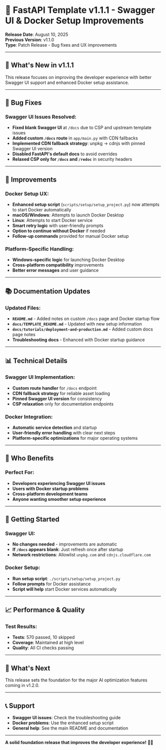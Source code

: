# 🚀 FastAPI Template v1.1.1 - Swagger UI & Docker Setup Improvements

**Release Date**: August 10, 2025  
**Previous Version**: v1.1.0  
**Type**: Patch Release - Bug fixes and UX improvements

---

## 🎯 **What's New in v1.1.1**

This release focuses on improving the developer experience with better Swagger UI support and enhanced Docker setup assistance.

---

## 🐛 **Bug Fixes**

### **Swagger UI Issues Resolved:**
- **Fixed blank Swagger UI** at `/docs` due to CSP and upstream template issues
- **Added custom `/docs` route** in `app/main.py` with CDN fallbacks
- **Implemented CDN fallback strategy**: unpkg → cdnjs with pinned Swagger UI version
- **Disabled FastAPI's default docs** to avoid overrides
- **Relaxed CSP only for `/docs` and `/redoc`** in security headers

---

## 🔧 **Improvements**

### **Docker Setup UX:**
- **Enhanced setup script** (`scripts/setup/setup_project.py`) now attempts to start Docker automatically
- **macOS/Windows**: Attempts to launch Docker Desktop
- **Linux**: Attempts to start Docker service
- **Smart retry logic** with user-friendly prompts
- **Option to continue without Docker** if needed
- **Follow-up commands** provided for manual Docker setup

### **Platform-Specific Handling:**
- **Windows-specific logic** for launching Docker Desktop
- **Cross-platform compatibility** improvements
- **Better error messages** and user guidance

---

## 📚 **Documentation Updates**

### **Updated Files:**
- **`README.md`** - Added notes on custom `/docs` page and Docker startup flow
- **`docs/TEMPLATE_README.md`** - Updated with new setup information
- **`docs/tutorials/deployment-and-production.md`** - Added custom docs page notes
- **Troubleshooting docs** - Enhanced with Docker startup guidance

---

## 📊 **Technical Details**

### **Swagger UI Implementation:**
- **Custom route handler** for `/docs` endpoint
- **CDN fallback strategy** for reliable asset loading
- **Pinned Swagger UI version** for consistency
- **CSP relaxation** only for documentation endpoints

### **Docker Integration:**
- **Automatic service detection** and startup
- **User-friendly error handling** with clear next steps
- **Platform-specific optimizations** for major operating systems

---

## 🎯 **Who Benefits**

### **Perfect For:**
- **Developers experiencing Swagger UI issues**
- **Users with Docker startup problems**
- **Cross-platform development teams**
- **Anyone wanting smoother setup experience**

---

## 🚀 **Getting Started**

### **Swagger UI:**
- **No changes needed** - improvements are automatic
- **If `/docs` appears blank**: Just refresh once after startup
- **Network restrictions**: Allowlist `unpkg.com` and `cdnjs.cloudflare.com`

### **Docker Setup:**
- **Run setup script**: `./scripts/setup/setup_project.py`
- **Follow prompts** for Docker assistance
- **Script will help** start Docker services automatically

---

## 📈 **Performance & Quality**

### **Test Results:**
- **Tests**: 570 passed, 10 skipped
- **Coverage**: Maintained at high level
- **Quality**: All CI checks passing

---

## 🔮 **What's Next**

This release sets the foundation for the major AI optimization features coming in v1.2.0.

---

## 📞 **Support**

- **Swagger UI issues**: Check the troubleshooting guide
- **Docker problems**: Use the enhanced setup script
- **General help**: See the main README and documentation

---

**A solid foundation release that improves the developer experience!** 🚀✨
